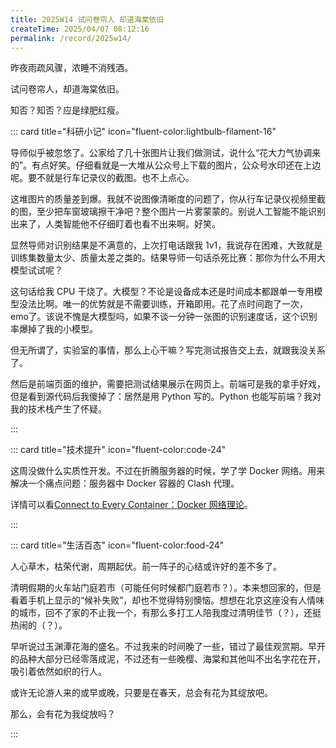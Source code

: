 ```yaml
---
title: 2025W14 试问卷帘人 却道海棠依旧
createTime: 2025/04/07 08:12:16
permalink: /record/2025w14/
---
```


昨夜雨疏风骤，浓睡不消残酒。

试问卷帘人，却道海棠依旧。

知否？知否？应是绿肥红瘦。

::: card title="科研小记" icon="fluent-color:lightbulb-filament-16"

导师似乎被忽悠了。公家给了几十张图片让我们做测试，说什么“花大力气协调来的”。有点好笑。仔细看就是一大堆从公众号上下载的图片，公众号水印还在上边呢。要不就是行车记录仪的截图。也不上点心。

这堆图片的质量差到爆。我就不说图像清晰度的问题了，你从行车记录仪视频里截的图，至少把车窗玻璃擦干净吧？整个图片一片雾蒙蒙的。别说人工智能不能识别出来了，人类智能他不仔细盯着也看不出来啊。好笑。

显然导师对识别结果是不满意的，上次打电话跟我 1v1，我说存在困难，大致就是训练集数量太少、质量太差之类的。结果导师一句话杀死比赛：那你为什么不用大模型试试呢？

这句话给我 CPU 干烧了。大模型？不论是设备成本还是时间成本都跟单一专用模型没法比啊。唯一的优势就是不需要训练，开箱即用。花了点时间跑了一次，emo了。该说不愧是大模型吗，如果不谈一分钟一张图的识别速度话，这个识别率爆掉了我的小模型。

但无所谓了，实验室的事情，那么上心干嘛？写完测试报告交上去，就跟我没关系了。

然后是前端页面的维护，需要把测试结果展示在网页上。前端可是我的拿手好戏，但是看到源代码后我傻掉了：居然是用 Python 写的。Python 也能写前端？我对我的技术栈产生了怀疑。

:::

::: card title="技术提升" icon="fluent-color:code-24"

这周没做什么实质性开发。不过在折腾服务器的时候，学了学 Docker 网络。用来解决一个痛点问题：服务器中 Docker 容器的 Clash 代理。

详情可以看[Connect to Every Container：Docker 网络理论](/article/i1wechty/)。

:::

::: card title="生活百态" icon="fluent-color:food-24"

人心草木，枯荣代谢，周期起伏。前一阵子的心结或许好的差不多了。

清明假期的火车站门庭若市（可能任何时候都门庭若市？）。本来想回家的，但是看着手机上显示的“候补失败”，却也不觉得特别懊恼。想想在北京这座没有人情味的城市，回不了家的不止我一个，有那么多打工人陪我度过清明佳节（？），还挺热闹的（？）。

早听说过玉渊潭花海的盛名。不过我来的时间晚了一些，错过了最佳观赏期。早开的品种大部分已经零落成泥，不过还有一些晚樱、海棠和其他叫不出名字花在开，吸引着依然如织的行人。

或许无论游人来的或早或晚，只要是在春天，总会有花为其绽放吧。

那么，会有花为我绽放吗？

:::